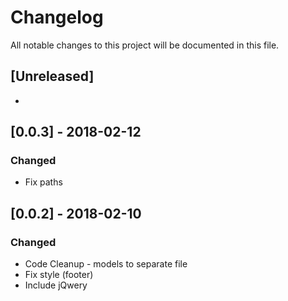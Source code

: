 # Changelog
All notable changes to this project will be documented in this file.

## [Unreleased]
- 

## [0.0.3] - 2018-02-12
### Changed
- Fix paths

## [0.0.2] - 2018-02-10
### Changed
- Code Cleanup - models to separate file
- Fix style (footer)
- Include jQwery